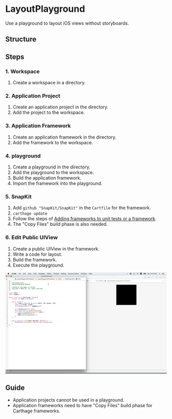 # LayoutPlayground
Use a playground to layout iOS views without storyboards.

## Structure

## Steps
### 1. Workspace
1. Create a workspace in a directory.

### 2. Application Project
1. Create an application project in the directory.
2. Add the project to the workspace.

### 3. Application Framework
1. Create an application framework in the directory.
2. Add the framework to the workspace.

### 4. playground
1. Create a playground in the directory.
2. Add the playground to the workspace.
3. Build the application framework.
4. Import the framework into the playground.

### 5. SnapKit
1. Add `github "SnapKit/SnapKit"` in the `Cartfile` for the framework.
2. `carthage update`
3. Follow the steps of [Adding frameworks to unit tests or a framework](https://github.com/Carthage/Carthage#adding-frameworks-to-unit-tests-or-a-framework).
4. The "Copy Files" build phase is also needed.

### 6. Edit Public UIView
1. Create a public UIView in the framework.
2. Write a code for layout.
3. Build the framework.
4. Execute the playground.

![Building](./LayoutPlayground.gif)

## Guide
* Application projects cannot be used in a playground.
* Application frameworks need to have "Copy Files" build phase for Carthage frameworks.

